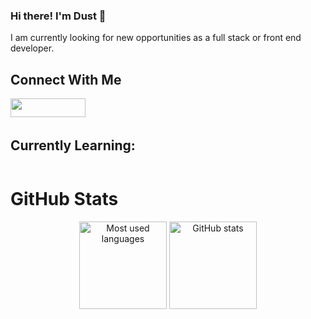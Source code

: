 ### Hi there! I'm Dust 👋

<!--
**DustinFader/DustinFader** is a ✨ _special_ ✨ repository because its `README.md` (this file) appears on your GitHub profile.

Here are some ideas to get you started:-->

<!--- 🔭 I’m currently working on
- 🌱 I’m currently learning Ruby.
- 👯 I’m looking to collaborate on ...
- 🤔 I’m looking for help with ...
- 💬 Ask me about ...
- 📫 How to reach me: ...
- ⚡ Fun fact: -->

I am currently looking for new opportunities as a full stack or front end developer.

## Connect With Me
<div align="left">
    <a href="https://www.linkedin.com/in/dustin-fader-9aa08b2a4" rel="noreferrer" target="_blank"><img height="30" width="120" src="https://img.shields.io/badge/LinkedIn-0077B5?style=for-the-badge&logo=linkedin&logoColor=white" /></a> &nbsp;&nbsp;&nbsp;
    <!-- <a href="" rel="noreferrer" target="_blank"><img height="32" width="208" src="https://img.shields.io/badge/Personal-Portfolio-<COLOR>.svg" /></a> &nbsp;&nbsp;&nbsp; -->
</div>
  
## Currently Learning:
  ![]()

# GitHub Stats
<p align="center">
  <img height="140" src="https://github-readme-stats.vercel.app/api/top-langs/?username=DustinFader&layout=compact&hide=makefile&theme=nord" alt="Most used languages" />
  <img height="140" src="https://github-readme-stats.vercel.app/api?username=DustinFader&show_icons=true&count_private=true&hide=stars,prs&theme=nord" alt="GitHub stats" />
</p>
